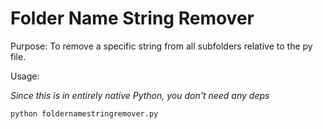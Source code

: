 # Folder Name String Remover

Purpose: To remove a specific string from all subfolders relative to the py file.

Usage:

*Since this is in entirely native Python, you don't need any deps*

`python foldernamestringremover.py`
